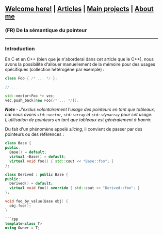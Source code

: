 ## [Welcome here!](https://vpenando.github.io) | [Articles](https://vpenando.github.io/articles.html) | [Main projects](https://vpenando.github.io/projects.html) | [About me](https://vpenando.github.io/about.html)

### (FR) De la sémantique du pointeur

---

### Introduction
En C et en C++ (bien que je n'aborderai dans cet article que le C++), nous avons la possibilité d'allouer manuellement de la mémoire pour des usages spécifiques (collection hétérogène par exemple) :
```cpp
class Foo { /* ... */ };

// ...

std::vector<Foo *> vec;
vec.push_back(new Foo{/* ... */});
```
***Note*** - *J'exclus volontairement l'usage des pointeurs en tant que tableaux, car nous avons `std::vector`, `std::array` et `std::dynarray` pour cet usage. L'utilisation de pointeurs en tant que tableaux est généralement à bannir.*

Du fait d'un phénomène appelé *slicing*, il convient de passer par des pointeurs ou des références :
```cpp
class Base {
public:
  Base() = default;
  virtual ~Base() = default;
  virtual void foo() { std::cout << "Base::foo"; }
};

class Derived : public Base {
public:
  Derived() = default;
  virtual void foo() override { std::cout << "Derived::foo"; }
};

void foo_by_value(Base obj) {
  obj.foo();
}

```cpp
template<class T>
using Owner = T;
```
